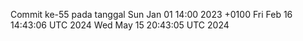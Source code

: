 Commit ke-55 pada tanggal Sun Jan 01 14:00 2023 +0100
Fri Feb 16 14:43:06 UTC 2024
Wed May 15 20:43:05 UTC 2024
